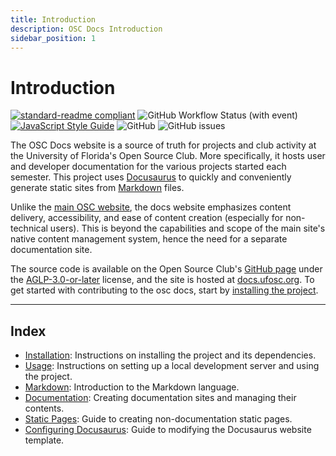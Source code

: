 ```yaml
---
title: Introduction
description: OSC Docs Introduction
sidebar_position: 1
---
```


# Introduction

[![standard-readme compliant](https://img.shields.io/badge/readme%20style-standard-brightgreen.svg?style=flat-square)](https://github.com/RichardLitt/standard-readme) ![GitHub Workflow Status (with event)](https://img.shields.io/github/actions/workflow/status/ufosc/osc-docs/node.js.yml) [![JavaScript Style Guide](https://img.shields.io/badge/code_style-standard-brightgreen.svg)](https://standardjs.com) ![GitHub](https://img.shields.io/github/license/ufosc/osc-docs) ![GitHub issues](https://img.shields.io/github/issues/ufosc/osc-docs)

The OSC Docs website is a source of truth for projects and club activity at the University of Florida's Open Source Club. More specifically, it hosts user and developer documentation for the various projects started each semester. This project uses [Docusaurus](https://docusaurus.io/) to quickly and conveniently generate static sites from [Markdown](https://www.markdownguide.org/basic-syntax/) files.

Unlike the [main OSC website](https://ufosc.org), the docs website emphasizes content delivery, accessibility, and ease of content creation (especially for non-technical users). This is beyond the capabilities and scope of the main site's native content management system, hence the need for a separate documentation site.

The source code is available on the Open Source Club's [GitHub page](https://github.com/ufosc) under the [AGLP-3.0-or-later](https://spdx.org/licenses/AGPL-3.0-or-later) license, and the site is hosted at [docs.ufosc.org](https://docs.ufosc.org). To get started with contributing to the osc docs, start by [installing the project](/docs/osc-docs/installation).

<hr />

## Index
* [Installation](/docs/osc-docs/installation): Instructions on installing the project and its dependencies.
* [Usage](/docs/osc-docs/usage): Instructions on setting up a local development server and using the project.
* [Markdown](/docs/osc-docs/markdown): Introduction to the Markdown language.
* [Documentation](/docs/osc-docs/writingdocs): Creating documentation sites and managing their contents.
* [Static Pages](/docs/osc-docs/static-pages): Guide to creating non-documentation static pages.
* [Configuring Docusaurus](/docs/osc-docs/docusaurus): Guide to modifying the Docusaurus website template.
